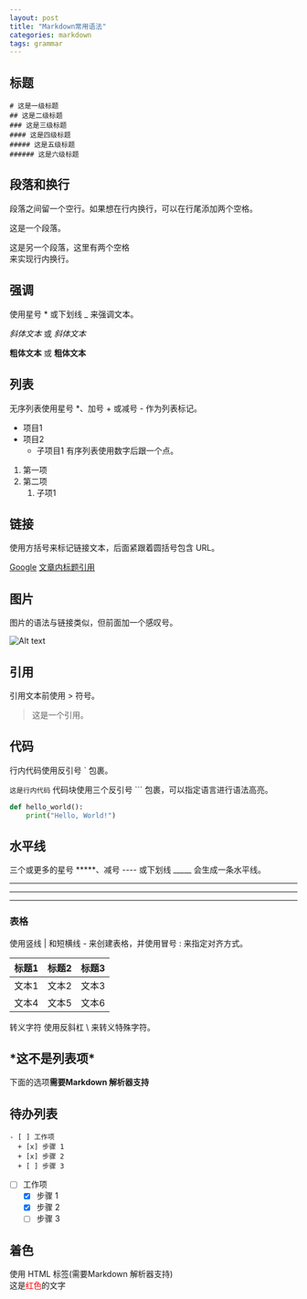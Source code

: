 ```yaml
---
layout: post
title: "Markdown常用语法"
categories: markdown
tags: grammar
---
```

## 标题
```
# 这是一级标题
## 这是二级标题
### 这是三级标题
#### 这是四级标题
##### 这是五级标题
###### 这是六级标题
```
## 段落和换行
段落之间留一个空行。如果想在行内换行，可以在行尾添加两个空格。

这是一个段落。

这是另一个段落，这里有两个空格  
来实现行内换行。

## 强调
使用星号 * 或下划线 _ 来强调文本。

*斜体文本* 或 _斜体文本_

**粗体文本** 或 __粗体文本__

## 列表
无序列表使用星号 *、加号 + 或减号 - 作为列表标记。

* 项目1
* 项目2
  * 子项目1
有序列表使用数字后跟一个点。

1. 第一项
2. 第二项
   1. 子项1

## 链接
使用方括号来标记链接文本，后面紧跟着圆括号包含 URL。

[Google](https://www.google.com)
[文章内标题引用](#标题)

## 图片
图片的语法与链接类似，但前面加一个感叹号。

![Alt text](/path/to/img.jpg)

## 引用
引用文本前使用 > 符号。

> 这是一个引用。

## 代码
行内代码使用反引号 ` 包裹。

`这是行内代码`
代码块使用三个反引号 ``` 包裹，可以指定语言进行语法高亮。

```python
def hello_world():
    print("Hello, World!")
```
## 水平线

三个或更多的星号 *****、减号 ---- 或下划线 _____ 会生成一条水平线。


---

--------

___

### 表格
使用竖线 | 和短横线 - 来创建表格，并使用冒号 : 来指定对齐方式。

| 标题1 | 标题2 | 标题3 |
|-------|:-----:|------:|
| 文本1 | 文本2 | 文本3 |
| 文本4 | 文本5 | 文本6 |

转义字符
使用反斜杠 \ 来转义特殊字符。

\*这不是列表项\*
---
下面的选项**需要Markdown 解析器支持**
## 待办列表
```
- [ ] 工作项
  + [x] 步骤 1
  + [x] 步骤 2
  + [ ] 步骤 3
```
- [ ] 工作项
  + [x] 步骤 1
  + [x] 步骤 2
  + [ ] 步骤 3

## 着色
使用 HTML 标签(需要Markdown 解析器支持)  
这是<span style="color: red">红色</span>的文字
